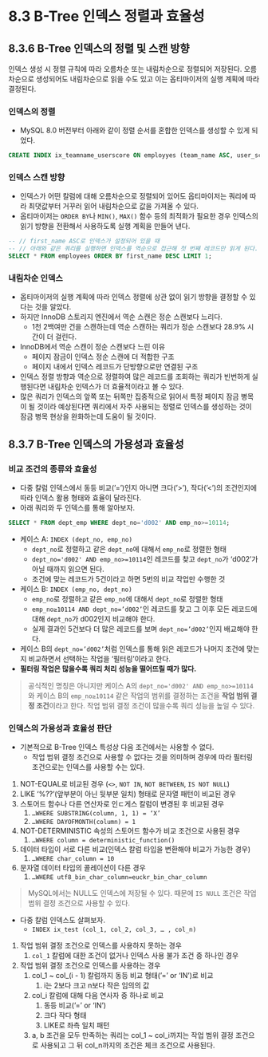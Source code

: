 # 8.3 B-Tree 인덱스 정렬과 효율성

## 8.3.6 B-Tree 인덱스의 정렬 및 스캔 방향

인덱스 생성 시 정렬 규칙에 따라 오름차순 또는 내림차순으로 정렬되어 저장된다. 오름차순으로 생성되어도 내림차순으로 읽을 수도 있고 이는 옵티마이저의 실행 계획에 따라 결정된다.

### 인덱스의 정렬

- MySQL 8.0 버전부터 아래와 같이 정렬 순서를 혼합한 인덱스를 생성할 수 있게 되었다.

```sql
CREATE INDEX ix_teamname_userscore ON employyes (team_name ASC, user_score DESC);
```

### 인덱스 스캔 방향

- 인덱스가 어떤 칼럼에 대해 오름차순으로 정렬되어 있어도 옵티마이저는 쿼리에 따라 최댓값부터 거꾸러 읽어 내림차순으로 값을 가져올 수 있다.
- 옵티마이저는 `ORDER BY`나 `MIN()`, `MAX()` 함수 등의 최적화가 필요한 경우 인덱스의 읽기 방향을 전환해서 사용하도록 실행 계획을 만들어 낸다.

```sql
-- // first_name ASC로 인덱스가 설정되어 있을 때
-- // 아래와 같은 쿼리를 실행하면 인덱스를 역순으로 접근해 첫 번째 레코드만 읽게 된다.
SELECT * FROM employees ORDER BY first_name DESC LIMIT 1;
```

### 내림차순 인덱스

- 옵티마이저의 실행 계획에 따라 인덱스 정렬에 상관 없이 읽기 방향을 결정할 수 있다는 것을 알았다.
- 하지만 InnoDB 스토리지 엔진에서 역순 스캔은 정순 스캔보다 느리다.
    - 1천 2백여만 건을 스캔하는데 역순 스캔하는 쿼리가 정순 스캔보다 28.9% 시간이 더 걸린다.
- InnoDB에서 역순 스캔이 정순 스캔보다 느린 이유
    - 페이지 잠금이 인덱스 정순 스캔에 더 적합한 구조
    - 페이지 내에서 인덱스 레코드가 단방향으로만 연결된 구조
- 인덱스 정렬 방향과 역순으로 정렬하여 많은 레코드를 조회하는 쿼리가 빈번하게 실행된다면 내림차순 인덱스가 더 효율적이라고 볼 수 있다.
- 많은 쿼리가 인덱스의 앞쪽 또는 뒤쪽만 집중적으로 읽어서 특정 페이지 잠금 병목이 될 것이라 예상된다면 쿼리에서 자주 사용되는 정렬로 인덱스를 생성하는 것이 잠금 병목 현상을 완화하는데 도움이 될 것이다.

## 8.3.7 B-Tree 인덱스의 가용성과 효율성

### 비교 조건의 종류와 효율성

- 다중 칼럼 인덱스에서 동등 비교(’=’)인지 아니면 크다(’>’), 작다(’<’)의 조건인지에 따라 인덱스 활용 형태와 효율이 달라진다.
- 아래 쿼리와 두 인덱스를 통해 알아보자.

```sql
SELECT * FROM dept_emp WHERE dept_no='d002' AND emp_no>=10114;
```

- 케이스 A: `INDEX (dept_no, emp_no)`
    - `dept_no`로 정렬하고 같은 `dept_no`에 대해서 `emp_no`로 정렬한 형태
    - `dept_no='d002' AND emp_no>=10114`인 레코드를 찾고 `dept_no`가 ‘d002’가 아닐 때까지 읽으면 된다.
    - 조건에 맞는 레코드가 5건이라고 하면 5번의 비교 작업만 수행한 것
- 케이스 B: `INDEX (emp_no, dept_no)`
    - `emp_no`로 정렬하고 같은 `emp_no`에 대해서 `dept_no`로 정렬한 형태
    - `emp_no≥10114 AND dept_no=’d002’`인 레코드를 찾고 그 이후 모든 레코드에 대해 `dept_no`가 d002인지 비교해야 한다.
    - 실제 결과인 5건보다 더 많은 레코드를 보며 `dept_no=’d002’`인지 배교해야 한다.
- 케이스 B의 `dept_no=’d002’`처럼 인덱스를 통해 읽은 레코드가 나머지 조건에 맞는지 비교하면서 선택하는 작업을 ‘필터링’이라고 한다.
- **필터링 작업은 많을수록 쿼리 처리 성능을 떨어뜨릴 때가 많다.**

> 공식적인 명칭은 아니지만 케이스 A의 `dept_no='d002' AND emp_no>=10114`와 케이스 B의 `emp_no≥10114` 같은 작업의 범위를 결정하는 조건을 **작업 범위 결정 조건**이라고 한다. 작업 범위 결정 조건이 많을수록 쿼리 성능을 높일 수 있다.
>

### 인덱스의 가용성과 효율성 판단

- 기본적으로 B-Tree 인덱스 특성상 다음 조건에서는 사용할 수 없다.
    - 작업 범위 결정 조건으로 사용할 수 없다는 것을 의미하며 경우에 따라 필터링 조건으로는 인덱스를 사용할 수는 있다.
1. NOT-EQUAL로 비교된 경우 (`<>`, `NOT IN`, `NOT BETWEEN`, `IS NOT NULL`)
2. LIKE ‘%??’(앞부분이 아닌 뒷부분 일치) 형태로 문자열 패턴이 비교된 경우
3. 스토어드 함수나 다른 연산자로 인ㄷ게스 칼럼이 변경된 후 비교된 경우
    1. `…WHERE SUBSTRING(column, 1, 1) = ‘X’`
    2. `…WHERE DAYOFMONTH(column) = 1`
4. NOT-DETERMINISTIC 속성의 스토어드 함수가 비교 조건으로 사용된 경우
    1. `…WHERE column = deterministic_function()`
5. 데이터 타입이 서로 다른 비교(인덱스 칼럼 타입을 변환해야 비교가 가능한 경우)
    1. `…WHERE char_column = 10`
6. 문자열 데이터 타입의 콜레이션이 다른 경우
    1. `…WHERE utf8_bin_char_column=euckr_bin_char_column`

> MySQL에서는 NULL도 인덱스에 저장될 수 있다. 때문에 `IS NULL` 조건은 작업 범위 결정 조건으로 사용할 수 있다.
>

- 다중 칼럼 인덱스도  살펴보자.
    - `INDEX ix_test (col_1, col_2, col_3, … , col_n)`
1. 작업 범위 결정 조건으로 인덱스를 사용하지 못하는 경우
    1. `col_1` 칼럼에 대한 조건이 없거나 인덱스 사용 불가 조건 중 하나인 경우
2. 작업 범위 결정 조건으로 인덱스를 사용하는 경우
    1. col_1 ~ col_(i - 1) 칼럼까지 동등 비교 형태(’=’ or ‘IN’)로 비교
        1. i는 2보다 크고 n보다 작은 임의의 값
    2. col_i 칼럼에 대해 다음 연사자 중 하나로 비교
        1. 동등 비교(’=’ or ‘IN’)
        2. 크다 작다 형태
        3. LIKE로 좌측 일치 패턴
    3. a, b 조건을 모두 만족하는 쿼리는 col_1 ~ col_i까지는 작업 범위 결정 조건으로 사용되고 그 뒤 col_n까지의 조건은 체크 조건으로 사용된다.